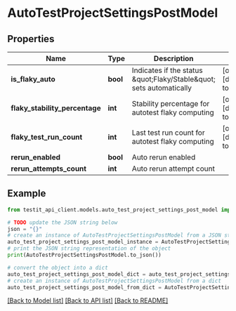 # AutoTestProjectSettingsPostModel


## Properties

Name | Type | Description | Notes
------------ | ------------- | ------------- | -------------
**is_flaky_auto** | **bool** | Indicates if the status \&quot;Flaky/Stable\&quot; sets automatically | [optional] [default to False]
**flaky_stability_percentage** | **int** | Stability percentage for autotest flaky computing | [optional] [default to 100]
**flaky_test_run_count** | **int** | Last test run count for autotest flaky computing | [optional] [default to 100]
**rerun_enabled** | **bool** | Auto rerun enabled | 
**rerun_attempts_count** | **int** | Auto rerun attempt count | 

## Example

```python
from testit_api_client.models.auto_test_project_settings_post_model import AutoTestProjectSettingsPostModel

# TODO update the JSON string below
json = "{}"
# create an instance of AutoTestProjectSettingsPostModel from a JSON string
auto_test_project_settings_post_model_instance = AutoTestProjectSettingsPostModel.from_json(json)
# print the JSON string representation of the object
print(AutoTestProjectSettingsPostModel.to_json())

# convert the object into a dict
auto_test_project_settings_post_model_dict = auto_test_project_settings_post_model_instance.to_dict()
# create an instance of AutoTestProjectSettingsPostModel from a dict
auto_test_project_settings_post_model_from_dict = AutoTestProjectSettingsPostModel.from_dict(auto_test_project_settings_post_model_dict)
```
[[Back to Model list]](../README.md#documentation-for-models) [[Back to API list]](../README.md#documentation-for-api-endpoints) [[Back to README]](../README.md)


